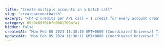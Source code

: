 ```yaml
---
title: "Create multiple accounts in a batch call"
slug: "createaccountbatch"
excerpt: "<h4>2 credits per API call + 1 credit for every account created.</h4><br/>\n<p>Creates new accounts for the customer in a batch call.</p>"
category: 65c0c89f01bfc0001709afa1
hidden: false
createdAt: "Mon Feb 05 2024 11:38:10 GMT+0000 (Coordinated Universal Time)"
updatedAt: "Mon Feb 05 2024 11:38:11 GMT+0000 (Coordinated Universal Time)"
---
```

